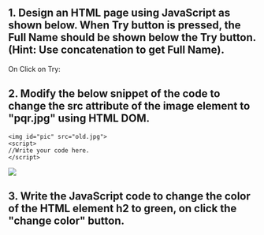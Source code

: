 <!-- Session 4: JavaScript HTML DOM -->

## 1. Design an HTML page using JavaScript as shown below. When Try button is pressed, the Full Name should be shown below the Try button. (Hint: Use concatenation to get Full Name). 

On Click on Try: 


## 2. Modify the below snippet of the code to change the src attribute of the image element to "pqr.jpg" using HTML DOM.
    <img id="pic" src="old.jpg">
    <script>
    //Write your code here.
    </script>

<img id="pic" src="old.jpg">
<script>
    // Change the src attribute of the image element
    document.getElementById("pic").src = "pqr.jpg";
</script>

## 3. Write the JavaScript code to change the color of the HTML element h2 to green, on click the "change color" button.
